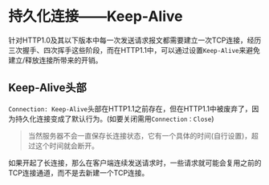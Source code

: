 # 持久化连接——Keep-Alive

针对HTTP1.0及其以下版本中每一次发送请求报文都需要建立一次TCP连接，经历三次握手、四次挥手这些阶段，而在HTTP1.1中，可以通过设置`Keep-Alive`来避免建立/释放连接所带来的开销。

## Keep-Alive头部

`Connection: Keep-Alive`头部在HTTP1.1之前存在，但在HTTP1.1中被废弃了，因为持久化连接变成了默认行为。(如要关闭需用`Connection：Close`)

>当然服务器不会一直保存长连接状态，它有一个具体的时间(自行设置)，超过这个时间就会断开。

如果开起了长连接，那么在客户端连续发送请求时，一些请求就可能会复用之前的TCP连接通道，而不是去新建一个TCP连接。
